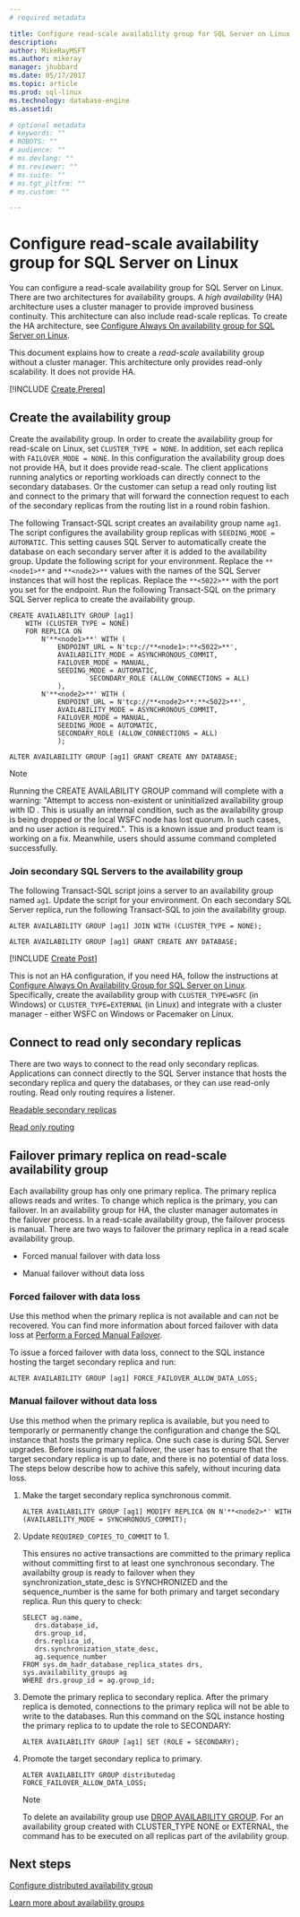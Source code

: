 ```yaml
---
# required metadata

title: Configure read-scale availability group for SQL Server on Linux | Microsoft Docs
description: 
author: MikeRayMSFT 
ms.author: mikeray 
manager: jhubbard
ms.date: 05/17/2017
ms.topic: article
ms.prod: sql-linux
ms.technology: database-engine
ms.assetid: 

# optional metadata
# keywords: ""
# ROBOTS: ""
# audience: ""
# ms.devlang: ""
# ms.reviewer: ""
# ms.suite: ""
# ms.tgt_pltfrm: ""
# ms.custom: ""

---
```


# Configure read-scale availability group for SQL Server on Linux

You can configure a read-scale availability group for SQL Server on Linux. There are two architectures for availability groups. A *high availability* (HA) architecture uses a cluster manager to provide improved business continuity. This architecture can also include read-scale replicas. To create the HA architecture, see [Configure Always On availability group for SQL Server on Linux](sql-server-linux-availability-group-configure-ha.md).

This document explains how to create a *read-scale* availability group without a cluster manager. This architecture only provides read-only scalability. It does not provide HA.

[!INCLUDE [Create Prereq](../includes/ss-linux-cluster-availability-group-create-prereq.md)]

## Create the availability group

Create the availability group. In order to create the availability group for read-scale on Linux, set `CLUSTER_TYPE = NONE`. In addition, set each replica with `FAILOVER_MODE = NONE`. In this configuration the availability group does not provide HA, but it does provide read-scale. The client applications running analytics or reporting workloads can directly connect to the secondary databases. Or the customer can setup a read only routing list and connect to the primary that will forward the connection request to each of the secondary replicas from the routing list in a round robin fashion.

The following Transact-SQL script creates an availability group name `ag1`. The script configures the availability group replicas with `SEEDING_MODE = AUTOMATIC`. This setting causes SQL Server to automatically create the database on each secondary server after it is added to the availability group. Update the following script for your environment. Replace the  `**<node1>**` and `**<node2>**` values with the names of the SQL Server instances that will host the replicas. Replace the `**<5022>**` with the port you set for the endpoint. Run the following Transact-SQL on the primary SQL Server replica to create the availability group.

```Transact-SQL
CREATE AVAILABILITY GROUP [ag1]
    WITH (CLUSTER_TYPE = NONE)
    FOR REPLICA ON
        N'**<node1>**' WITH (
            ENDPOINT_URL = N'tcp://**<node1>:**<5022>**',
		    AVAILABILITY_MODE = ASYNCHRONOUS_COMMIT,
		    FAILOVER_MODE = MANUAL,
		    SEEDING_MODE = AUTOMATIC,
                    SECONDARY_ROLE (ALLOW_CONNECTIONS = ALL)
		    ),
        N'**<node2>**' WITH ( 
		    ENDPOINT_URL = N'tcp://**<node2>**:**<5022>**', 
		    AVAILABILITY_MODE = ASYNCHRONOUS_COMMIT,
		    FAILOVER_MODE = MANUAL,
		    SEEDING_MODE = AUTOMATIC,
		    SECONDARY_ROLE (ALLOW_CONNECTIONS = ALL)
		    );
		
ALTER AVAILABILITY GROUP [ag1] GRANT CREATE ANY DATABASE;
```
   > [!NOTE] 
   > Running the CREATE AVAILABILITY GROUP command will complete with a warning: "Attempt to access non-existent or uninitialized availability group with ID . This is usually an internal condition, such as the availability group is being dropped or the local WSFC node has lost quorum. In such cases, and no user action is required.". This is a known issue and product team is working on a fix. Meanwhile, users should assume command completed successfully.

### Join secondary SQL Servers to the availability group

The following Transact-SQL script joins a server to an availability group named `ag1`. Update the script for your environment. On each secondary SQL Server replica, run the following Transact-SQL to join the availability group.

```Transact-SQL
ALTER AVAILABILITY GROUP [ag1] JOIN WITH (CLUSTER_TYPE = NONE);
		 
ALTER AVAILABILITY GROUP [ag1] GRANT CREATE ANY DATABASE;
```

[!INCLUDE [Create Post](../includes/ss-linux-cluster-availability-group-create-post.md)]

This is not an HA configuration, if you need HA, follow the instructions at [Configure Always On Availability Group for SQL Server on Linux](sql-server-linux-availability-group-configure-ha.md). Specifically, create the availability group with `CLUSTER_TYPE=WSFC` (in Windows) or `CLUSTER_TYPE=EXTERNAL` (in Linux) and integrate with a cluster manager - either WSFC on Windows or Pacemaker on Linux.

## Connect to read only secondary replicas

There are two ways to connect to the read only secondary replicas. Applications can connect directly to the SQL Server instance that hosts the secondary replica and query the databases, or they can use read-only routing. Read only routing requires a listener.

[Readable secondary replicas](../database-engine/availability-groups/windows/active-secondaries-readable-secondary-replicas-always-on-availability-groups.md)

[Read only routing](../database-engine/availability-groups/windows/listeners-client-connectivity-application-failover.md#ConnectToSecondary)

## Failover primary replica on read-scale availability group

Each availability group has only one primary replica. The primary replica allows reads and writes. To change which replica is the primary, you can failover. In an availability group for HA, the cluster manager automates in the failover process. In a read-scale availability group, the failover process is manual. There are two ways to failover the primary replica in a read scale availability group.

- Forced manual failover with data loss

- Manual failover without data loss

### Forced failover with data loss

Use this method when the primary replica is not available and can not be recovered. You can find more information about forced failover with data loss at [Perform a Forced Manual Failover](../database-engine/availability-groups/windows/perform-a-forced-manual-failover-of-an-availability-group-sql-server.md).

To issue a forced failover with data loss, connect to the SQL instance hosting the target secondary replica and run:
```Transact-SQL
ALTER AVAILABILITY GROUP [ag1] FORCE_FAILOVER_ALLOW_DATA_LOSS;
```

### Manual failover without data loss

Use this method when the primary replica is available, but you need to temporarly or permanently change the configuration and change the SQL instance that hosts the primary replica. One such case is during SQL Server upgrades. Before issuing manual failover, the user has to ensure that the target secondary replica is up to date, and there is no potential of data loss. The steps below describe how to achive this safely, without incuring data loss.

1. Make the target secondary replica synchronous commit.

   ```Transact-SQL
   ALTER AVAILABILITY GROUP [ag1] MODIFY REPLICA ON N'**<node2>*' WITH (AVAILABILITY_MODE = SYNCHRONOUS_COMMIT);
   ```
1. Update `REQUIRED_COPIES_TO_COMMIT` to 1.

   This ensures no active transactions are committed to the primary replica without committing first to at least one synchronous secondary. The availabilty group is ready to failover when they synchronization_state_desc is SYNCHRONIZED and the sequence_number is the same for both primary and target secondary replica. Run this query to check:

   ```Transact-SQL
   SELECT ag.name, 
      drs.database_id, 
      drs.group_id, 
      drs.replica_id, 
      drs.synchronization_state_desc, 
      ag.sequence_number
   FROM sys.dm_hadr_database_replica_states drs, sys.availability_groups ag
   WHERE drs.group_id = ag.group_id; 
   ```

1. Demote the primary replica to secondary replica. After the primary replica is demoted, connections to the primary replica will not be able to write to the databases. Run this command on the SQL instance hosting the primary replica to to update the role to SECONDARY:

   ```Transact-SQL
   ALTER AVAILABILITY GROUP [ag1] SET (ROLE = SECONDARY); 
   ```

1. Promote the target secondary replica to primary. 

   ```Transact-SQL
   ALTER AVAILABILITY GROUP distributedag FORCE_FAILOVER_ALLOW_DATA_LOSS; 
   ```  

   > [!NOTE] 
   > To delete an availability group use [DROP AVAILABILITY GROUP](https://docs.microsoft.com/en-us/sql/t-sql/statements/drop-availability-group-transact-sql). For an availability group created with CLUSTER_TYPE NONE or EXTERNAL, the command has to be executed on all replicas part of the avilability group.

## Next steps

[Configure distributed availability group](..\database-engine\availability-groups\windows\distributed-availability-groups-always-on-availability-groups.md)

[Learn more about availability groups](..\database-engine\availability-groups\windows\overview-of-always-on-availability-groups-sql-server.md)

